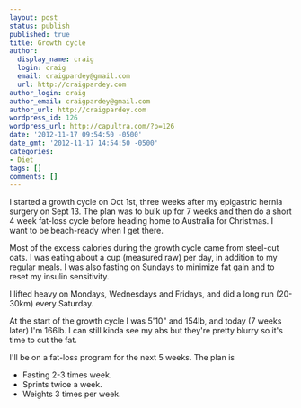 ```yaml
---
layout: post
status: publish
published: true
title: Growth cycle
author:
  display_name: craig
  login: craig
  email: craigpardey@gmail.com
  url: http://craigpardey.com
author_login: craig
author_email: craigpardey@gmail.com
author_url: http://craigpardey.com
wordpress_id: 126
wordpress_url: http://capultra.com/?p=126
date: '2012-11-17 09:54:50 -0500'
date_gmt: '2012-11-17 14:54:50 -0500'
categories:
- Diet
tags: []
comments: []
---
```

<p>I started a growth cycle on Oct 1st, three weeks after my epigastric hernia surgery on Sept 13.  The plan was to bulk up for 7 weeks and then do a short 4 week fat-loss cycle before heading home to Australia for Christmas.  I want to be beach-ready when I get there.</p>
<p>Most of the excess calories during the growth cycle came from steel-cut oats.  I was eating about a cup (measured raw) per day, in addition to my regular meals.  I was also fasting on Sundays to minimize fat gain and to reset my insulin sensitivity.  </p>
<p>I lifted heavy on Mondays, Wednesdays and Fridays, and did a long run (20-30km) every Saturday.</p>
<p>At the start of the growth cycle I was 5'10" and 154lb, and today (7 weeks later) I'm 166lb.  I can still kinda see my abs but they're pretty blurry so it's time to cut the fat.</p>
<p>I'll be on a fat-loss program for the next 5 weeks.  The plan is</p>
<ul>
<li>Fasting 2-3 times week.</li>
<li>Sprints twice a week.</li>
<li>Weights 3 times per week.</li><br />
</ul></p>
